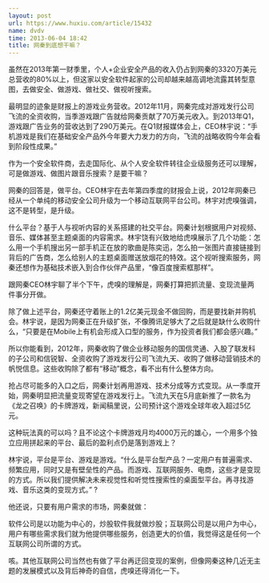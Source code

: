 ```yaml
---
layout: post
url: https://www.huxiu.com/article/15432
name: dvdv
time: 2013-06-04 18:42
title: 网秦到底想干嘛？
---
```

虽然在2013年第一财季里，个人+企业安全产品的收入仍占到网秦的3320万美元总营收的80%以上，但这家以安全软件起家的公司却越来越高调地流露其转型意图，去做安全、做游戏、做社交、做视听搜索。

最明显的迹象是财报上的游戏业务营收。2012年11月，网秦完成对游戏发行公司飞流的全资收购，当季游戏跟广告就给网秦贡献了70万美元收入。到2013年Q1，游戏跟广告业务的营收达到了290万美元。在Q1财报媒体会上，CEO林宇说：“手机游戏是我们在基础安全产品外今年要大力发力的方向，飞流的战略收购今年会看到阶段性成果。”

作为一个安全软件商，去走国际化、从个人安全软件转往企业级服务还可以理解，可是做游戏、做图片跟音乐搜索？是要干嘛？

网秦的回答是，做平台。CEO林宇在去年第四季度的财报会上说，2012年网秦已经从一个单纯的移动安全公司升级为一个移动互联网平台公司。林宇对虎嗅强调，这不是转型，是升级。

什么平台？基于人与视听内容的关系搭建的社交平台。网秦计划根据用户对视频、音乐、媒体甚至主题桌面的内容需求。林宇饶有兴致地给虎嗅展示了几个功能：怎么用一个手机搜出另一部手机正在放的歌曲是陈奕迅，怎么拍一张图片直接链接到背后的广告商，怎么给别人的主题桌面赠送放烟花的特效。这个视听搜索服务，网秦还想作为基础技术嵌入到合作伙伴产品里，“像百度搜索框那样”。

跟网秦CEO林宇聊了半个下午，虎嗅的理解是，网秦打算把抓流量、变现流量两件事分开做。

除了做上述平台，网秦还守着账上的1.2亿美元现金不做回购，而是要找新并购机会。林宇说，是因为网秦正在升级扩张，不像腾讯足够大了之后就是缺什么收购什么，“只要是在Mobile上有机会形成入口型的服务，作为投资者我们都会感兴趣。”

所以你能看到，2012年，网秦收购了做企业移动服务的国信灵通、入股了联发科的子公司和信锐智、全资收购了游戏发行公司飞流九天、收购了做移动营销技术的帆悦信息。这些收购除了都有“移动”概念，看不出有什么整体方向。

抢占尽可能多的入口之后，网秦计划再用游戏、技术分成等方式变现。从一季度开始，网秦明显把流量变现寄望在游戏发行上。飞流九天在5月底新推了一款名为《龙之召唤》的卡牌游戏，新闻稿里说，公司预计这个游戏全球年收入超过5亿元。

这种玩法真的可以吗？且不论这个卡牌游戏月均4000万元的雄心，一个用多个独立应用拼起来的平台、最后的盈利点仍是落到游戏上？

林宇说，平台是平台、游戏是游戏。“什么是平台型产品？一定用户有普遍需求、频繁应用，同时又是有壁垒性的产品。而游戏、互联网服务、电商，这些才是变现的方式。所以我们提供解决未来视觉性和听觉性搜索性的桌面型平台。再寻找游戏、音乐这类的变现方式。” ?

他还说，只要有用户需求的市场，网秦就做：

软件公司是以功能为中心的，炒股软件我就做炒股；互联网公司是以用户为中心，用户有哪些需求我们就为他提供哪些服务，创造更大的价值，我觉得这是任何一个互联网公司所谓的方式。

咳。其他互联网公司当然也有做了平台再迂回变现的案例，但像网秦这种几近无主题的发展模式以及背后神奇的自信，虎嗅还得消化一下。

